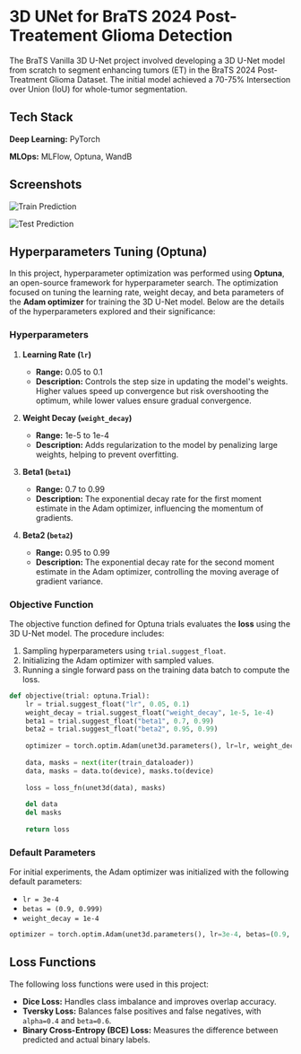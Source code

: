 # 3D UNet for BraTS 2024 Post-Treatement Glioma Detection

The BraTS Vanilla 3D U-Net project involved developing a 3D U-Net model from scratch to segment enhancing tumors (ET) in the BraTS 2024 Post-Treatment Glioma Dataset. The initial model achieved a 70-75% Intersection over Union (IoU) for whole-tumor segmentation.




## Tech Stack

**Deep Learning:** PyTorch

**MLOps:** MLFlow, Optuna, WandB




## Screenshots

![Train Prediction](https://cdn.discordapp.com/attachments/762386959389556760/1333285697574141952/image.png?ex=67985691&is=67970511&hm=eab2510cadeefa3456d1e8ef7ec882f11b65479b6922e55bdbeb4f24ee45cfb1&)

![Test Prediction](https://cdn.discordapp.com/attachments/762386959389556760/1333285989338054707/image.png?ex=679856d7&is=67970557&hm=0396153319fd9ba61a34e8001e33a449a278c10320cb7239330f93ec1b54e929&)




## Hyperparameters Tuning (Optuna)

In this project, hyperparameter optimization was performed using **Optuna**, an open-source framework for hyperparameter search. The optimization focused on tuning the learning rate, weight decay, and beta parameters of the **Adam optimizer** for training the 3D U-Net model. Below are the details of the hyperparameters explored and their significance:

### Hyperparameters
1. **Learning Rate (`lr`)**
   - **Range:** 0.05 to 0.1
   - **Description:** Controls the step size in updating the model's weights. Higher values speed up convergence but risk overshooting the optimum, while lower values ensure gradual convergence.

2. **Weight Decay (`weight_decay`)**
   - **Range:** 1e-5 to 1e-4
   - **Description:** Adds regularization to the model by penalizing large weights, helping to prevent overfitting.

3. **Beta1 (`beta1`)**
   - **Range:** 0.7 to 0.99
   - **Description:** The exponential decay rate for the first moment estimate in the Adam optimizer, influencing the momentum of gradients.

4. **Beta2 (`beta2`)**
   - **Range:** 0.95 to 0.99
   - **Description:** The exponential decay rate for the second moment estimate in the Adam optimizer, controlling the moving average of gradient variance.

### Objective Function
The objective function defined for Optuna trials evaluates the **loss** using the 3D U-Net model. The procedure includes:
1. Sampling hyperparameters using `trial.suggest_float`.
2. Initializing the Adam optimizer with sampled values.
3. Running a single forward pass on the training data batch to compute the loss.

```python
def objective(trial: optuna.Trial):
    lr = trial.suggest_float("lr", 0.05, 0.1)
    weight_decay = trial.suggest_float("weight_decay", 1e-5, 1e-4)
    beta1 = trial.suggest_float("beta1", 0.7, 0.99)
    beta2 = trial.suggest_float("beta2", 0.95, 0.99)
    
    optimizer = torch.optim.Adam(unet3d.parameters(), lr=lr, weight_decay=weight_decay, betas=(beta1, beta2))
    
    data, masks = next(iter(train_dataloader))
    data, masks = data.to(device), masks.to(device)
    
    loss = loss_fn(unet3d(data), masks)
    
    del data
    del masks
    
    return loss
```

### Default Parameters
For initial experiments, the Adam optimizer was initialized with the following default parameters:
- `lr = 3e-4`
- `betas = (0.9, 0.999)`
- `weight_decay = 1e-4`

```python
optimizer = torch.optim.Adam(unet3d.parameters(), lr=3e-4, betas=(0.9, 0.999), weight_decay=1e-4)
```

## Loss Functions

The following loss functions were used in this project:  
- **Dice Loss:** Handles class imbalance and improves overlap accuracy.  
- **Tversky Loss:** Balances false positives and false negatives, with `alpha=0.4` and `beta=0.6`.  
- **Binary Cross-Entropy (BCE) Loss:** Measures the difference between predicted and actual binary labels.





